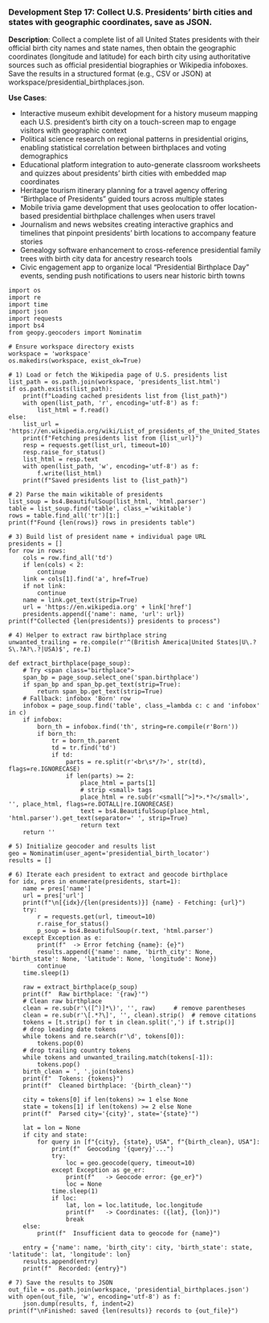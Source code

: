 ### Development Step 17: Collect U.S. Presidents’ birth cities and states with geographic coordinates, save as JSON.

**Description**: Collect a complete list of all United States presidents with their official birth city names and state names, then obtain the geographic coordinates (longitude and latitude) for each birth city using authoritative sources such as official presidential biographies or Wikipedia infoboxes. Save the results in a structured format (e.g., CSV or JSON) at workspace/presidential_birthplaces.json.

**Use Cases**:
- Interactive museum exhibit development for a history museum mapping each U.S. president’s birth city on a touch-screen map to engage visitors with geographic context
- Political science research on regional patterns in presidential origins, enabling statistical correlation between birthplaces and voting demographics
- Educational platform integration to auto-generate classroom worksheets and quizzes about presidents’ birth cities with embedded map coordinates
- Heritage tourism itinerary planning for a travel agency offering “Birthplace of Presidents” guided tours across multiple states
- Mobile trivia game development that uses geolocation to offer location-based presidential birthplace challenges when users travel
- Journalism and news websites creating interactive graphics and timelines that pinpoint presidents’ birth locations to accompany feature stories
- Genealogy software enhancement to cross-reference presidential family trees with birth city data for ancestry research tools
- Civic engagement app to organize local “Presidential Birthplace Day” events, sending push notifications to users near historic birth towns

```
import os
import re
import time
import json
import requests
import bs4
from geopy.geocoders import Nominatim

# Ensure workspace directory exists
workspace = 'workspace'
os.makedirs(workspace, exist_ok=True)

# 1) Load or fetch the Wikipedia page of U.S. presidents list
list_path = os.path.join(workspace, 'presidents_list.html')
if os.path.exists(list_path):
    print(f"Loading cached presidents list from {list_path}")
    with open(list_path, 'r', encoding='utf-8') as f:
        list_html = f.read()
else:
    list_url = 'https://en.wikipedia.org/wiki/List_of_presidents_of_the_United_States'
    print(f"Fetching presidents list from {list_url}")
    resp = requests.get(list_url, timeout=10)
    resp.raise_for_status()
    list_html = resp.text
    with open(list_path, 'w', encoding='utf-8') as f:
        f.write(list_html)
    print(f"Saved presidents list to {list_path}")

# 2) Parse the main wikitable of presidents
list_soup = bs4.BeautifulSoup(list_html, 'html.parser')
table = list_soup.find('table', class_='wikitable')
rows = table.find_all('tr')[1:]
print(f"Found {len(rows)} rows in presidents table")

# 3) Build list of president name + individual page URL
presidents = []
for row in rows:
    cols = row.find_all('td')
    if len(cols) < 2:
        continue
    link = cols[1].find('a', href=True)
    if not link:
        continue
    name = link.get_text(strip=True)
    url = 'https://en.wikipedia.org' + link['href']
    presidents.append({'name': name, 'url': url})
print(f"Collected {len(presidents)} presidents to process")

# 4) Helper to extract raw birthplace string
unwanted_trailing = re.compile(r'^(British America|United States|U\.?S\.?A?\.?|USA)$', re.I)

def extract_birthplace(page_soup):
    # Try <span class="birthplace">
    span_bp = page_soup.select_one('span.birthplace')
    if span_bp and span_bp.get_text(strip=True):
        return span_bp.get_text(strip=True)
    # Fallback: infobox 'Born' row
    infobox = page_soup.find('table', class_=lambda c: c and 'infobox' in c)
    if infobox:
        born_th = infobox.find('th', string=re.compile(r'Born'))
        if born_th:
            tr = born_th.parent
            td = tr.find('td')
            if td:
                parts = re.split(r'<br\s*/?>', str(td), flags=re.IGNORECASE)
                if len(parts) >= 2:
                    place_html = parts[1]
                    # strip <small> tags
                    place_html = re.sub(r'<small[^>]*>.*?</small>', '', place_html, flags=re.DOTALL|re.IGNORECASE)
                    text = bs4.BeautifulSoup(place_html, 'html.parser').get_text(separator=' ', strip=True)
                    return text
    return ''

# 5) Initialize geocoder and results list
geo = Nominatim(user_agent='presidential_birth_locator')
results = []

# 6) Iterate each president to extract and geocode birthplace
for idx, pres in enumerate(presidents, start=1):
    name = pres['name']
    url = pres['url']
    print(f"\n[{idx}/{len(presidents)}] {name} - Fetching: {url}")
    try:
        r = requests.get(url, timeout=10)
        r.raise_for_status()
        p_soup = bs4.BeautifulSoup(r.text, 'html.parser')
    except Exception as e:
        print(f"  -> Error fetching {name}: {e}")
        results.append({'name': name, 'birth_city': None, 'birth_state': None, 'latitude': None, 'longitude': None})
        continue
    time.sleep(1)

    raw = extract_birthplace(p_soup)
    print(f"  Raw birthplace: '{raw}'")
    # Clean raw birthplace
    clean = re.sub(r'\([^)]*\)', '', raw)     # remove parentheses
    clean = re.sub(r'\[.*?\]', '', clean).strip()  # remove citations
    tokens = [t.strip() for t in clean.split(',') if t.strip()]
    # drop leading date tokens
    while tokens and re.search(r'\d', tokens[0]):
        tokens.pop(0)
    # drop trailing country tokens
    while tokens and unwanted_trailing.match(tokens[-1]):
        tokens.pop()
    birth_clean = ', '.join(tokens)
    print(f"  Tokens: {tokens}")
    print(f"  Cleaned birthplace: '{birth_clean}'")

    city = tokens[0] if len(tokens) >= 1 else None
    state = tokens[1] if len(tokens) >= 2 else None
    print(f"  Parsed city='{city}', state='{state}'")

    lat = lon = None
    if city and state:
        for query in [f"{city}, {state}, USA", f"{birth_clean}, USA"]:
            print(f"  Geocoding '{query}'...")
            try:
                loc = geo.geocode(query, timeout=10)
            except Exception as ge_er:
                print(f"   -> Geocode error: {ge_er}")
                loc = None
            time.sleep(1)
            if loc:
                lat, lon = loc.latitude, loc.longitude
                print(f"   -> Coordinates: ({lat}, {lon})")
                break
    else:
        print(f"  Insufficient data to geocode for {name}")

    entry = {'name': name, 'birth_city': city, 'birth_state': state, 'latitude': lat, 'longitude': lon}
    results.append(entry)
    print(f"  Recorded: {entry}")

# 7) Save the results to JSON
out_file = os.path.join(workspace, 'presidential_birthplaces.json')
with open(out_file, 'w', encoding='utf-8') as f:
    json.dump(results, f, indent=2)
print(f"\nFinished: saved {len(results)} records to {out_file}")

```